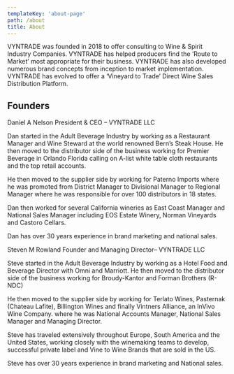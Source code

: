 ```yaml
---
templateKey: 'about-page'
path: /about
title: About 
---
```

VYNTRADE was founded in 2018 to offer consulting to Wine & Spirit Industry Companies.​
VYNTRADE has helped producers find the ‘Route to Market’ most appropriate for their business.​
VYNTRADE has also developed numerous brand concepts from inception to market implementation.​
VYNTRADE has evolved to offer a ‘Vineyard to Trade’ Direct Wine Sales Distribution Platform.

## Founders
Daniel A Nelson
President & CEO – VYNTRADE LLC​


Dan started in the Adult Beverage Industry by working as a Restaurant Manager and Wine Steward at the world renowned Bern’s Steak House. He then moved to the distributor side of the business working for Premier Beverage in Orlando Florida calling on A-list white table cloth restaurants and the top retail accounts.​

He then moved to the supplier side by working for Paterno Imports where he was promoted from District Manager to Divisional Manager to Regional Manager where he was responsible for over 100 distributors in 18 states.​

Dan then worked for several California wineries as East Coast Manager and National Sales Manager including EOS Estate Winery, Norman Vineyards and Castoro Cellars.​

Dan has over 30 years experience in brand marketing and national sales.

Steven M Rowland
Founder and Managing Director– VYNTRADE LLC

Steve started in the Adult Beverage Industry by working as a Hotel Food and Beverage Director with Omni and Marriott. He then moved to the distributor side of the business working for Broudy-Kantor and Forman Brothers (R-NDC)

He then moved to the supplier side by working for Terlato Wines, Pasternak (Chateau Lafite), Billington Wines and finally Vintners Alliance, an InVivo Wine Company. where he was National Accounts Manager, National Sales Manager and Managing Director.

Steve has traveled extensively throughout Europe, South America and the United States, working closely with the winemaking teams to develop, successful private label and Vine to Wine Brands that are sold in the US.​

Steve has over 30 years experience in brand marketing and National sales.​